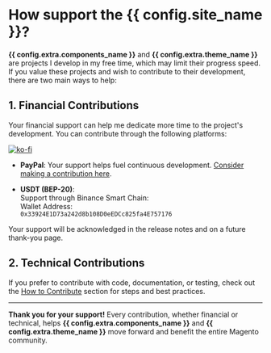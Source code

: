 # How support the {{ config.site_name }}?

**{{ config.extra.components_name }}** and **{{ config.extra.theme_name }}** are projects I develop in my free time, which may limit their progress speed. If you value these projects and wish to contribute to their development, there are two main ways to help:

## 1. Financial Contributions

Your financial support can help me dedicate more time to the project's development. You can contribute through the following platforms:

[![ko-fi](https://ko-fi.com/img/githubbutton_sm.svg)](https://ko-fi.com/Q5Q816Z9WN)

- **PayPal**: Your support helps fuel continuous development. [Consider making a contribution here](https://paypal.me/JeanmarcosJ).

- **USDT (BEP-20)**:  
  Support through Binance Smart Chain:  
  Wallet Address:  
  `0x33924E1D73a242d8b108D0eEDCc825fa4E757176`

Your support will be acknowledged in the release notes and on a future thank-you page.

## 2. Technical Contributions

If you prefer to contribute with code, documentation, or testing, check out the [How to Contribute](../../support) section for steps and best practices.

---

**Thank you for your support!** Every contribution, whether financial or technical, helps **{{ config.extra.components_name }}** and **{{ config.extra.theme_name }}** move forward and benefit the entire Magento community.
